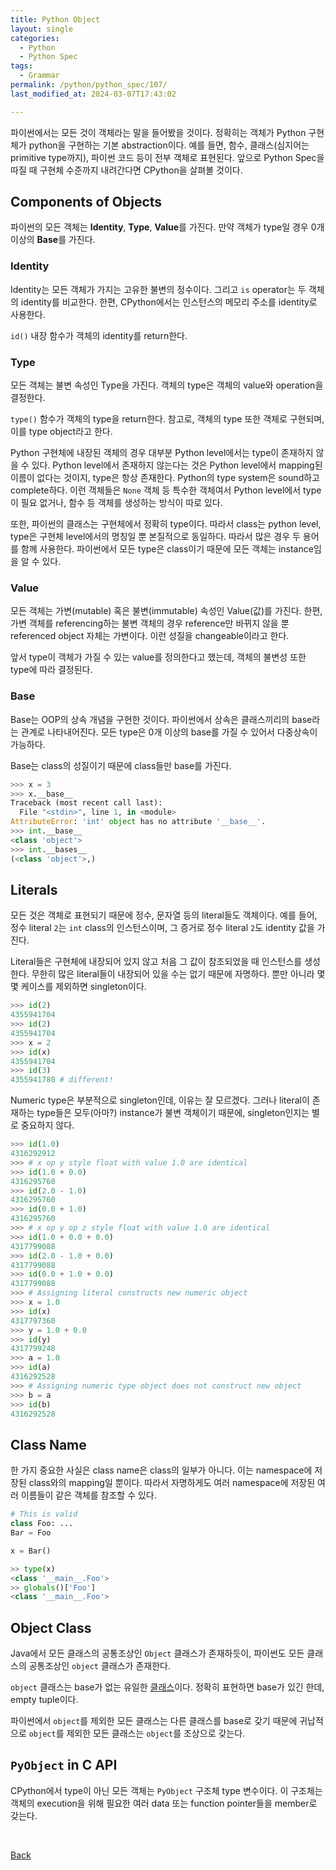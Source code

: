 ```yaml
---
title: Python Object
layout: single
categories:
  - Python
  - Python Spec
tags:
  - Grammar
permalink: /python/python_spec/107/
last_modified_at: 2024-03-07T17:43:02

---
```


파이썬에서는 모든 것이 객체라는 말을 들어봤을 것이다.
정확히는 객체가 Python 구현체가 python을 구현하는 기본 abstraction이다.
예를 들면, 함수, 클래스(심지어는 primitive type까지), 파이썬 코드 등이 전부 객체로 표현된다.
앞으로 Python Spec을 따질 때 구현체 수준까지 내려간다면 CPython을 살펴볼 것이다.

## Components of Objects

파이썬의 모든 객체는 **Identity**, **Type**, **Value**를 가진다.
만약 객체가 type일 경우 0개 이상의 **Base**를 가진다.

### Identity

Identity는 모든 객체가 가지는 고유한 불변의 정수이다.
그리고 `is` operator는 두 객체의 identity를 비교한다.
한편, CPython에서는 인스턴스의 메모리 주소를 identity로 사용한다.

`id()` 내장 함수가 객체의 identity를 return한다.

### Type

모든 객체는 불변 속성인 Type을 가진다.
객체의 type은 객체의 value와 operation을 결정한다.

`type()` 함수가 객체의 type을 return한다.
참고로, 객체의 type 또한 객체로 구현되며, 이를 type object라고 한다.

Python 구현체에 내장된 객체의 경우 대부분 Python level에서는 type이 존재하지 않을 수 있다.
Python level에서 존재하지 않는다는 것은 Python level에서 mapping된 이름이 없다는 것이지,
type은 항상 존재한다. Python의 type system은 sound하고 complete하다.
이런 객체들은 `None` 객체 등 특수한 객체여서 Python level에서 type이 필요 없거나,
함수 등 객체를 생성하는 방식이 따로 있다.

또한, 파이썬의 클래스는 구현체에서 정확히 type이다. 따라서 class는 python level, type은 구현체 level에서의 명칭일 뿐 본질적으로 동일하다. 따라서 많은 경우 두 용어를 함께 사용한다.
파이썬에서 모든 type은 class이기 때문에 모든 객체는 instance임을 알 수 있다.

### Value

모든 객체는 가변(mutable) 혹은 불변(immutable) 속성인 Value(값)를 가진다.
한편, 가변 객체를 referencing하는 불변 객체의 경우 reference만 바뀌지 않을 뿐 referenced object 자체는 가변이다. 이런 성질을 changeable이라고 한다.

앞서 type이 객체가 가질 수 있는 value를 정의한다고 했는데, 객체의 불변성 또한 type에 따라 결정된다.

### Base

Base는 OOP의 상속 개념을 구현한 것이다. 파이썬에서 상속은 클래스끼리의 base라는 관계로 나타내어진다.
모든 type은 0개 이상의 base를 가질 수 있어서 다중상속이 가능하다.

Base는 class의 성질이기 때문에 class들만 base를 가진다.

```py
>>> x = 3
>>> x.__base__
Traceback (most recent call last):
  File "<stdin>", line 1, in <module>
AttributeError: 'int' object has no attribute '__base__'.
>>> int.__base__
<class 'object'>
>>> int.__bases__
(<class 'object'>,)
```

## Literals

모든 것은 객체로 표현되기 때문에 정수, 문자열 등의 literal들도 객체이다.
예를 들어, 정수 literal `2`는 `int` class의 인스턴스이며,
그 증거로 정수 literal `2`도 identity 값을 가진다.

Literal들은 구현체에 내장되어 있지 않고 처음 그 값이 참조되었을 때 인스턴스를 생성한다.
무한히 많은 literal들이 내장되어 있을 수는 없기 때문에 자명하다.
뿐만 아니라 몇몇 케이스를 제외하면 singleton이다.

```py
>>> id(2)
4355941704
>>> id(2)
4355941704
>>> x = 2
>>> id(x)
4355941704
>>> id(3)
4355941780 # different!
```

Numeric type은 부분적으로 singleton인데, 이유는 잘 모르겠다.
그러나 literal이 존재하는 type들은 모두(아마?) instance가 불변 객체이기 때문에,
singleton인지는 별로 중요하지 않다.

```py
>>> id(1.0)
4316292912
>>> # x op y style float with value 1.0 are identical
>>> id(1.0 + 0.0)
4316295760
>>> id(2.0 - 1.0)
4316295760
>>> id(0.0 + 1.0)
4316295760
>>> # x op y op z style float with value 1.0 are identical
>>> id(1.0 + 0.0 + 0.0)
4317799088
>>> id(2.0 - 1.0 + 0.0)
4317799088
>>> id(0.0 + 1.0 + 0.0)
4317799088
>>> # Assigning literal constructs new numeric object
>>> x = 1.0
>>> id(x)
4317797360
>>> y = 1.0 + 0.0
>>> id(y)
4317799248
>>> a = 1.0
>>> id(a)
4316292528
>>> # Assigning numeric type object does not construct new object
>>> b = a
>>> id(b)
4316292528
```

## Class Name

한 가지 중요한 사실은 class name은 class의 일부가 아니다.
이는 namespace에 저장된 class와의 mapping일 뿐이다.
따라서 자명하게도 여러 namespace에 저장된 여러 이름들이 같은 객체를 참조할 수 있다.

```py
# This is valid
class Foo: ...
Bar = Foo

x = Bar()

>> type(x)
<class '__main__.Foo'>
>> globals()['Foo']
<class '__main__.Foo'>
```

## Object Class

Java에서 모든 클래스의 공통조상인 `Object` 클래스가 존재하듯이,
파이썬도 모든 클래스의 공통조상인 `object` 클래스가 존재한다.

`object` 클래스는 base가 없는 유일한 <u>클래스</u>이다.
정확히 표현하면 base가 있긴 한데, empty tuple이다.

파이썬에서 `object`를 제외한 모든 클래스는 다른 클래스를 base로 갖기 때문에 귀납적으로 `object`를 제외한 모든 클래스는 `object`를 조상으로 갖는다.

## `PyObject` in C API

CPython에서 type이 아닌 모든 객체는 `PyObject` 구조체 type 변수이다.
이 구조체는 객체의 execution을 위해 필요한 여러 data 또는 function pointer들을 member로 갖는다.

<br>

[Back](/python/python_spec/)